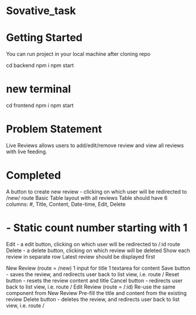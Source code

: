 # Sovative_task

# Getting Started

You can run project in your local machine after cloning repo 

cd backend
npm i
npm start

# new terminal

cd frontend
npm i
npm start


# Problem Statement

Live Reviews allows users to add/edit/remove review and view all reviews with live feeding.

# Completed

A button to create new review - clicking on which user will be redirected to /new/ route
Basic Table layout with all reviews
Table should have 6 columns: #, Title, Content, Date-time, Edit, Delete
# - Static count number starting with 1
Edit - a edit button, clicking on which user will be redirected to /:id route
Delete - a delete button, clicking on which review will be deleted
Show each review in separate row
Latest review should be displayed first

New Review (route = /new)
1 input for title
1 textarea for content
Save button - saves the review, and redirects user back to list view, i.e. route /
Reset button - resets the review content and title
Cancel button - redirects user back to list view, i.e. route /
Edit Review (route = /:id)
Re-use the same component from New Review
Pre-fill the title and content from the existing review
Delete button - deletes the review, and redirects user back to list view, i.e. route /
